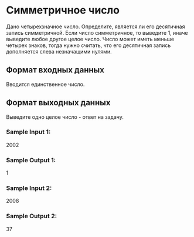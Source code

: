 # Симметричное число


Дано четырехзначное число. Определите, является ли его десятичная запись симметричной. Если число симметричное, то выведите 1, иначе выведите любое другое целое число. Число может иметь меньше четырех знаков, тогда нужно считать, что его десятичная запись дополняется слева незначащими нулями.

## Формат входных данных

Вводится единственное число.

## Формат выходных данных

Выведите одно целое число - ответ на задачу.

### Sample Input 1:

2002
### Sample Output 1:

1
### Sample Input 2:

2008
### Sample Output 2:

37
